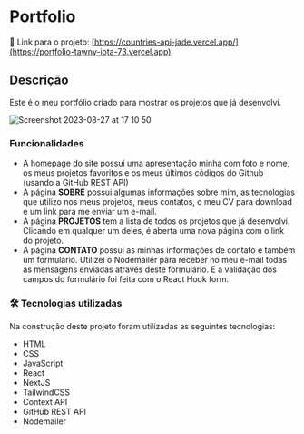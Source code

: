 # Portfolio

🔗 Link para o projeto: [https://countries-api-jade.vercel.app/](https://portfolio-tawny-iota-73.vercel.app)

## Descrição

Este é o meu portfólio criado para mostrar os projetos que já desenvolvi.

![Screenshot 2023-08-27 at 17 10 50](https://github.com/eduardobp30/portfolio/assets/117321152/5b95bd0f-3231-412f-ad53-971b70159e91)

### Funcionalidades

- A homepage do site possui uma apresentação minha com foto e nome, os meus projetos favoritos e os meus últimos códigos do Github (usando a GitHub REST API) 
- A página <b>SOBRE</b> possui algumas informações sobre mim, as tecnologias que utilizo nos meus projetos, meus contatos, o meu CV para download e um link para me enviar um e-mail.  
- A página <b>PROJETOS</b> tem a lista de todos os projetos que já desenvolvi. Clicando em qualquer um deles, é aberta uma nova página com o link do projeto.
- A página <b>CONTATO</b> possui as minhas informações de contato e também um formulário. Utilizei o Nodemailer para receber no meu e-mail todas as mensagens enviadas através deste formulário. E a validação dos campos do formulário foi feita com o React Hook form.

### 🛠️ Tecnologias utilizadas

Na construção deste projeto foram utilizadas as seguintes tecnologias:
- HTML
- CSS
- JavaScript
- React
- NextJS
- TailwindCSS
- Context API
- GitHub REST API
- Nodemailer
